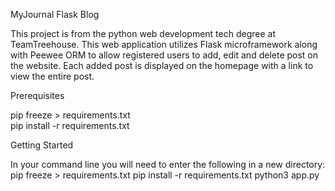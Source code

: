 MyJournal Flask Blog

This project is from the python web development tech degree at TeamTreehouse. This web application utilizes Flask microframework along with Peewee ORM to allow registered users to add, edit and delete post on the website. Each added post is displayed on the homepage with a link to view the entire post.


Prerequisites

pip freeze > requirements.txt<br>
pip install -r requirements.txt

Getting Started

In your command line you will need to enter the following in a new directory:
pip freeze > requirements.txt
pip install -r requirements.txt
python3 app.py
